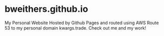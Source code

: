 # bweithers.github.io
My Personal Website Hosted by Github Pages and routed using AWS Route 53 to my personal domain kwargs.trade. Check out me and my work!
